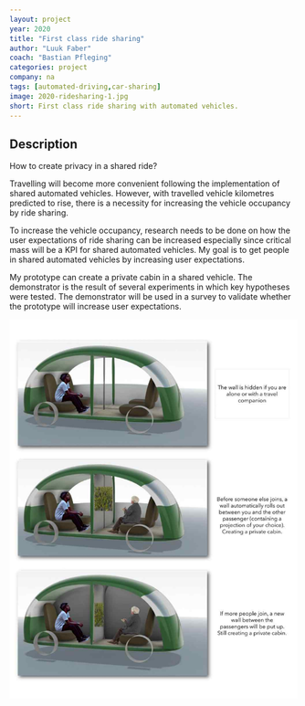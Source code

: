 ```yaml
---
layout: project
year: 2020
title: "First class ride sharing"
author: "Luuk Faber"
coach: "Bastian Pfleging"
categories: project
company: na
tags: [automated-driving,car-sharing]
image: 2020-ridesharing-1.jpg
short: First class ride sharing with automated vehicles.
---
```


## Description
How to create privacy in a shared ride?

Travelling will become more convenient following the implementation of shared automated vehicles. However, with travelled vehicle kilometres predicted to rise, there is a necessity for increasing the vehicle occupancy by ride sharing.

To increase the vehicle occupancy, research needs to be done on how the user expectations of ride sharing can be increased especially since critical mass will be a KPI for shared automated vehicles. My goal is to get people in shared automated vehicles by increasing user expectations.

My prototype can create a private cabin in a shared vehicle. The demonstrator is the result of several experiments in which key hypotheses were tested. The demonstrator will be used in a survey to validate whether the prototype will increase user expectations.

<div class="project-image">
  <img src="/assets/img/2020-ridesharing-2.jpg">
</div>